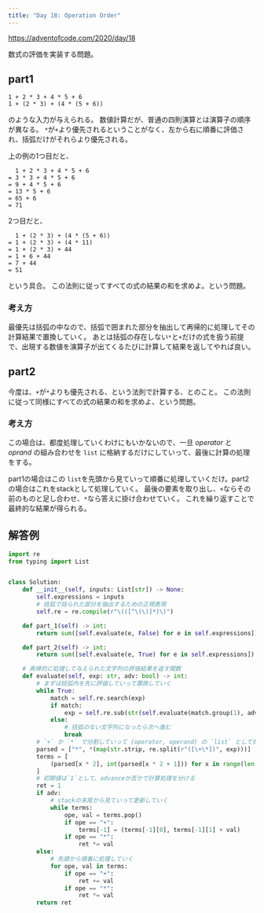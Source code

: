 ```yaml
---
title: "Day 18: Operation Order"
---
```


https://adventofcode.com/2020/day/18

数式の評価を実装する問題。


## part1

```
1 + 2 * 3 + 4 * 5 + 6
1 + (2 * 3) + (4 * (5 + 6))
```

のような入力が与えられる。
数値計算だが、普通の四則演算とは演算子の順序が異なる。
`*`が`+`より優先されるということがなく、左から右に順番に評価され、括弧だけがそれらより優先される。

上の例の1つ目だと、

```
  1 + 2 * 3 + 4 * 5 + 6
= 3 * 3 + 4 * 5 + 6
= 9 + 4 * 5 + 6
= 13 * 5 + 6
= 65 + 6
= 71
```

2つ目だと、

```
  1 + (2 * 3) + (4 * (5 + 6))
= 1 + (2 * 3) + (4 * 11)
= 1 + (2 * 3) + 44
= 1 + 6 + 44
= 7 + 44
= 51
```

という具合。
この法則に従ってすべての式の結果の和を求めよ。という問題。


### 考え方

最優先は括弧の中なので、括弧で囲まれた部分を抽出して再帰的に処理してその計算結果で置換していく。
あとは括弧の存在しない`*`と`+`だけの式を扱う前提で、出現する数値を演算子が出てくるたびに計算して結果を返してやれば良い。


## part2

今度は、`+`が`*`よりも優先される、という法則で計算する、とのこと。
この法則に従って同様にすべての式の結果の和を求めよ、という問題。


### 考え方

この場合は、都度処理していくわけにもいかないので、一旦 *operator* と *oprand* の組み合わせを `list` に格納するだけにしていって、最後に計算の処理をする。

part1の場合はこの `list`を先頭から見ていって順番に処理していくだけ。part2の場合はこれをstackとして処理していく。
最後の要素を取り出し、`+`ならその前のものと足し合わせ、`*`なら答えに掛け合わせていく。
これを繰り返すことで最終的な結果が得られる。


## 解答例

```python
import re
from typing import List


class Solution:
    def __init__(self, inputs: List[str]) -> None:
        self.expressions = inputs
        # 括弧で括られた部分を抽出するための正規表現
        self.re = re.compile(r"\(([^\(\)]*)\)")

    def part_1(self) -> int:
        return sum([self.evaluate(e, False) for e in self.expressions])

    def part_2(self) -> int:
        return sum([self.evaluate(e, True) for e in self.expressions])

    # 再帰的に処理して与えられた文字列の評価結果を返す関数
    def evaluate(self, exp: str, adv: bool) -> int:
        # まずは括弧内を先に評価していって置換していく
        while True:
            match = self.re.search(exp)
            if match:
                exp = self.re.sub(str(self.evaluate(match.group(1), adv)), exp, count=1)
            else:
                # 括弧のない文字列になったら次へ進む
                break
        # `+` か `*` で分割していって (operator, operand) の `list` として保持
        parsed = ["*", *(map(str.strip, re.split(r"([\+\*])", exp)))]
        terms = [
            (parsed[x * 2], int(parsed[x * 2 + 1])) for x in range(len(parsed) // 2)
        ]
        # 初期値は`1`として、advanceか否かで計算処理を分ける
        ret = 1
        if adv:
            # stackの末尾から見ていって更新していく
            while terms:
                ope, val = terms.pop()
                if ope == "+":
                    terms[-1] = (terms[-1][0], terms[-1][1] + val)
                if ope == "*":
                    ret *= val
        else:
            # 先頭から順番に処理していく
            for ope, val in terms:
                if ope == "+":
                    ret += val
                if ope == "*":
                    ret *= val
        return ret
```
